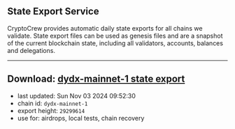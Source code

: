 ## State Export Service
CryptoCrew provides automatic daily state exports for all chains we validate. State export files can be used as genesis files and are a snapshot of the current blockchain state, including all validators, accounts, balances and delegations.

---
**Download: [dydx-mainnet-1 state export](https://dl-tyo.ccvalidators.com/SERVICE/dydx/dydx-mainnet-1_export_29299614.json)**
---

- last updated: Sun Nov 03 2024 09:52:30
- chain id: `dydx-mainnet-1`
- export height: `29299614`
- use for: airdrops, local tests, chain recovery
